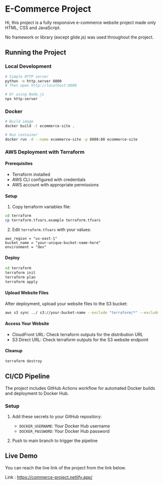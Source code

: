 # E-Commerce Project

Hi, this project is a fully responsive e-commerce website project made only HTML, CSS and JavaScript.

No framework or library (except glide.js) was used throughout the project.

## Running the Project

### Local Development

```bash
# Simple HTTP server
python -m http.server 8000
# Then open http://localhost:8000

# Or using Node.js
npx http-server
```

### Docker

```bash
# Build image
docker build -t ecommerce-site .

# Run container
docker run -d --name ecommerce-site -p 8080:80 ecommerce-site
```

### AWS Deployment with Terraform

#### Prerequisites

- Terraform installed
- AWS CLI configured with credentials
- AWS account with appropriate permissions

#### Setup

1. Copy terraform variables file:

```bash
cd terraform
cp terraform.tfvars.example terraform.tfvars
```

2. Edit `terraform.tfvars` with your values:

```hcl
aws_region = "us-east-1"
bucket_name = "your-unique-bucket-name-here"
environment = "dev"
```

#### Deploy

```bash
cd terraform
terraform init
terraform plan
terraform apply
```

#### Upload Website Files

After deployment, upload your website files to the S3 bucket:

```bash
aws s3 sync ../ s3://your-bucket-name --exclude "terraform/*" --exclude ".git/*"
```

#### Access Your Website

- CloudFront URL: Check terraform outputs for the distribution URL
- S3 Direct URL: Check terraform outputs for the S3 website endpoint

#### Cleanup

```bash
terraform destroy
```

## CI/CD Pipeline

The project includes GitHub Actions workflow for automated Docker builds and deployment to Docker Hub.

### Setup

1. Add these secrets to your GitHub repository:

   - `DOCKER_USERNAME`: Your Docker Hub username
   - `DOCKER_PASSWORD`: Your Docker Hub password

2. Push to main branch to trigger the pipeline

## Live Demo

You can reach the live link of the project from the link below.

Link : https://commerce-project.netlify.app/
